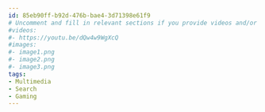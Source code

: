 ```yaml
---
id: 85eb90ff-b92d-476b-bae4-3d71398e61f9
# Uncomment and fill in relevant sections if you provide videos and/or images
#videos:
#- https://youtu.be/dQw4w9WgXcQ
#images:
#- image1.png
#- image2.png
#- image3.png
tags:
- Multimedia
- Search
- Gaming
---
```

